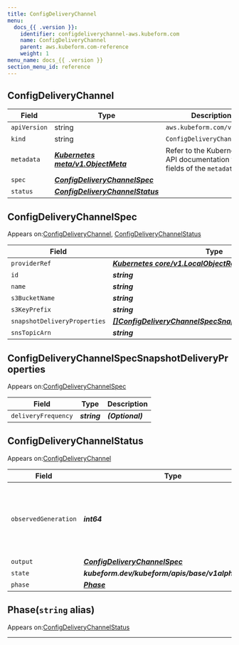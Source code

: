 ```yaml
---
title: ConfigDeliveryChannel
menu:
  docs_{{ .version }}:
    identifier: configdeliverychannel-aws.kubeform.com
    name: ConfigDeliveryChannel
    parent: aws.kubeform.com-reference
    weight: 1
menu_name: docs_{{ .version }}
section_menu_id: reference
---
```


## ConfigDeliveryChannel
| Field | Type | Description |
| ------ | ----- | ----------- |
| `apiVersion` | string | `aws.kubeform.com/v1alpha1` |
|    `kind` | string | `ConfigDeliveryChannel` |
| `metadata` | ***[Kubernetes meta/v1.ObjectMeta](https://v1-18.docs.kubernetes.io/docs/reference/generated/kubernetes-api/v1.18/#objectmeta-v1-meta)***|Refer to the Kubernetes API documentation for the fields of the `metadata` field.|
| `spec` | ***[ConfigDeliveryChannelSpec](#configdeliverychannelspec)***||
| `status` | ***[ConfigDeliveryChannelStatus](#configdeliverychannelstatus)***||
## ConfigDeliveryChannelSpec

Appears on:[ConfigDeliveryChannel](#configdeliverychannel), [ConfigDeliveryChannelStatus](#configdeliverychannelstatus)

| Field | Type | Description |
| ------ | ----- | ----------- |
| `providerRef` | ***[Kubernetes core/v1.LocalObjectReference](https://v1-18.docs.kubernetes.io/docs/reference/generated/kubernetes-api/v1.18/#localobjectreference-v1-core)***||
| `id` | ***string***||
| `name` | ***string***| ***(Optional)*** |
| `s3BucketName` | ***string***||
| `s3KeyPrefix` | ***string***| ***(Optional)*** |
| `snapshotDeliveryProperties` | ***[[]ConfigDeliveryChannelSpecSnapshotDeliveryProperties](#configdeliverychannelspecsnapshotdeliveryproperties)***| ***(Optional)*** |
| `snsTopicArn` | ***string***| ***(Optional)*** |
## ConfigDeliveryChannelSpecSnapshotDeliveryProperties

Appears on:[ConfigDeliveryChannelSpec](#configdeliverychannelspec)

| Field | Type | Description |
| ------ | ----- | ----------- |
| `deliveryFrequency` | ***string***| ***(Optional)*** |
## ConfigDeliveryChannelStatus

Appears on:[ConfigDeliveryChannel](#configdeliverychannel)

| Field | Type | Description |
| ------ | ----- | ----------- |
| `observedGeneration` | ***int64***| ***(Optional)*** Resource generation, which is updated on mutation by the API Server.|
| `output` | ***[ConfigDeliveryChannelSpec](#configdeliverychannelspec)***| ***(Optional)*** |
| `state` | ***kubeform.dev/kubeform/apis/base/v1alpha1.State***| ***(Optional)*** |
| `phase` | ***[Phase](#phase)***| ***(Optional)*** |
## Phase(`string` alias)

Appears on:[ConfigDeliveryChannelStatus](#configdeliverychannelstatus)

---
